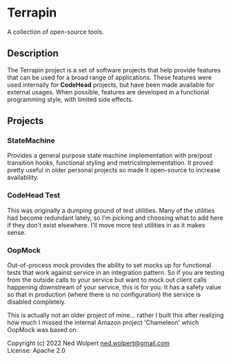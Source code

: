 # Terrapin

A collection of open-source tools.

## Description

The Terrapin project is a set of software projects that help provide features that can be used for a broad range
of applications. These features were used internally for **CodeHead** projects, but have been made available for
external usages. When possible, features are developed in a functional programming style, with limited side
effects.

## Projects

### StateMachine

Provides a general purpose state machine implementation with pre/post transition hooks, functional styling and
metricsImplementation. It proved pretty useful in older personal projects so made it open-source to increase availability.

### CodeHead Test

This was originally a dumping ground of test utilities. Many of the utilities had become redundant lately, so
I'm picking and choosing what to add here if they don't exist elsewhere.
I'll move more test utilities in as it makes sense.

### OopMock

Out-of-process mock provides the ability to set mocks up for functional tests that work against service
in an integration pattern. So if you are testing from the outside calls to your service
but want to mock out client calls happening downstream of your service, this is for you. It
has a safety value so that in production (where there is no configuration) the service
is disabled completely.

This is actually not an older project of mine... rather I built this after realizing how much
I missed the internal Amazon project 'Chameleon' which OopMock was based on.

Copyright (c) 2022 Ned Wolpert <ned.wolpert@gmail.com>  
License: Apache 2.0